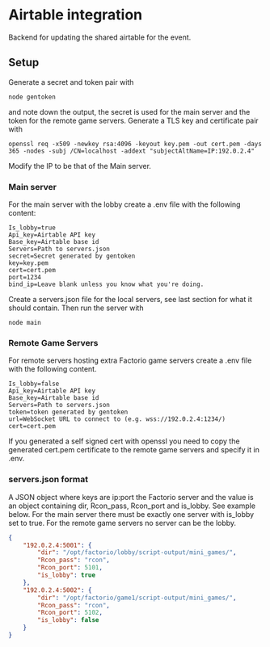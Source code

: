 Airtable integration
====================

Backend for updating the shared airtable for the event.


Setup
-----

Generate a secret and token pair with

    node gentoken

and note down the output, the secret is used for the main server and the
token for the remote game servers.  Generate a TLS key and certificate
pair with

    openssl req -x509 -newkey rsa:4096 -keyout key.pem -out cert.pem -days 365 -nodes -subj /CN=localhost -addext "subjectAltName=IP:192.0.2.4"

Modify the IP to be that of the Main server.


### Main server

For the main server with the lobby create a .env file with the following
content:

    Is_lobby=true
    Api_key=Airtable API key
    Base_key=Airtable base id
    Servers=Path to servers.json
    secret=Secret generated by gentoken
    key=key.pem
    cert=cert.pem
    port=1234
    bind_ip=Leave blank unless you know what you're doing.

Create a servers.json file for the local servers, see last section for
what it should contain.  Then run the server with

    node main


### Remote Game Servers

For remote servers hosting extra Factorio game servers create a .env
file with the following content.

    Is_lobby=false
    Api_key=Airtable API key
    Base_key=Airtable base id
    Servers=Path to servers.json
    token=token generated by gentoken
    url=WebSocket URL to connect to (e.g. wss://192.0.2.4:1234/)
    cert=cert.pem

If you generated a self signed cert with openssl you need to copy the
generated cert.pem certificate to the remote game servers and specify it
in .env.


### servers.json format

A JSON object where keys are ip:port the Factorio server and the value
is an object containing dir, Rcon_pass, Rcon_port and is_lobby.  See
example below.  For the main server there must be exactly one server
with is_lobby set to true.  For the remote game servers no server can be
the lobby.

```json
{
    "192.0.2.4:5001": {
        "dir": "/opt/factorio/lobby/script-output/mini_games/",
        "Rcon_pass": "rcon",
        "Rcon_port": 5101,
        "is_lobby": true
    },
    "192.0.2.4:5002": {
        "dir": "/opt/factorio/game1/script-output/mini_games/",
        "Rcon_pass": "rcon",
        "Rcon_port": 5102,
        "is_lobby": false
    }
}
```
